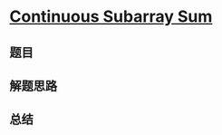 # [Continuous Subarray Sum](https://leetcode.com/problems/continuous-subarray-sum/)
## 题目


## 解题思路


## 总结


